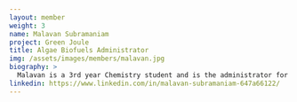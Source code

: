 ```yaml
---
layout: member
weight: 3
name: Malavan Subramaniam
project: Green Joule
title: Algae Biofuels Administrator
img: /assets/images/members/malavan.jpg
biography: >
  Malavan is a 3rd year Chemistry student and is the administrator for UBC Envision’s Algae team. He has a significant interest in the environment and the many solutions that have been proposed to better manage its health, including alternative energy sources such as biofuels. The opportunity to gain further insight into this fascinating idea by joining this team was overly compelling.  
linkedin: https://www.linkedin.com/in/malavan-subramaniam-647a66122/
---
```

